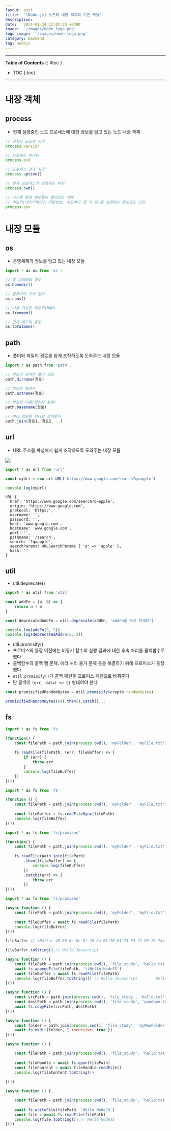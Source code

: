 ```yaml
---
layout: post
title:  '[Node.js] 노드의 내장 객체와 기본 모듈'
description: 
date:   2024-01-24 12:01:35 +0300
image:  '/images/node_logo.png'
logo_image:  '/images/node_logo.png'
category: backend
tag: nodejs
---
```

---

**Table of Contents**
{: #toc }
*  TOC
{:toc}

---

# 내장 객체

## process

- 현재 실행중인 노드 프로세스에 대한 정보를 담고 있는 노드 내장 객체

```js
// 설치되 노드의 버전
process.version

// 프로세스 아이디
process.pid

// 프로세스 경과 시간
process.uptime()

// 현재 프로세스가 실행되는 위치
process.cwd()

// 시스템 환경 변수들이 들어있는 객체
// 비밀키(데이터베이스 비밀번호, 서드파티 앱 키 등)를 보관하는 용도로도 쓰임
process.env
```

# 내장 모듈

## os

- 운영체제의 정보를 담고 있는 내장 모듈

```js
import * as os from 'os';

// 홈 디렉터리 경로
os.homedir()

// 컴퓨터의 코어 정보
os.cpus()

// 사용 가능한 메모리(RAM)
os.freemem()

// 전체 메모리 용량
os.totalmem()
```

## path

- 폴더와 파일의 경로를 쉽게 조작하도록 도와주는 내장 모듈

```js
import * as path from 'path';

// 파일이 위치한 폴더 경로
path.dirname(경로)

// 파일의 확장자
path.extname(경로)

// 파일의 이름(확장자 포함)
path.basename(경로)

// 여러 경로를 하나로 합쳐준다
path.join(경로1, 경로2, ..)
```

## url

- URL 주소를 파싱해서 쉽게 조작하도록 도와주는 내장 모듈

![](/images/node_basic_1.png)

```js
import * as url from 'url'

const myUrl = new url.URL('https://www.google.com/search?q=apple')

console.log(myUrl)
```

```
URL {
  href: 'https://www.google.com/search?q=apple',
  origin: 'https://www.google.com',
  protocol: 'https:',
  username: '',
  password: '',
  host: 'www.google.com',
  hostname: 'www.google.com',
  port: '',
  pathname: '/search',
  search: '?q=apple',
  searchParams: URLSearchParams { 'q' => 'apple' },
  hash: ''
}
```

## util

- util.deprecate()

```js
import * as util from 'util'

const addFn = (a, b) => {
    return a + b
}

const deprecatedAddFn = util.deprecate(addFn, 'addFn을 쓰지 마세요')

console.log(addFn(3, 5))
console.log(deprecatedAddFn(2, 3))
```

- util.promisify()
- 프로미스의 등장 이전에는 비동기 함수의 실행 결과에 대한 후속 처리를 콜백함수로 했다
- 콜백함수의 콜백 헬 문제, 에러 처리 불가 문제 등을 해결하기 위해 프로미스가 등장했다
- `util.promisify()`가 콜백 패턴을 프로미스 패턴으로 바꿔준다
- 단 콜백이 `(err, data) => {}` 형태여야 한다

```js
const promisifiedRandomBytes = util.promisify(crypto.randomBytes)

promisifiedRandomBytes(64).then().catch()...
```

## fs

```js
import * as fs from 'fs'

(function() {
    const filePath = path.join(process.cwd(), 'myFolder', 'myFile.txt')
    
    fs.readFile(filePath, (err, fileBuffer) => {
        if (err) {
            throw err
        }
        console.log(fileBuffer)
    })
}())
```

```js
import * as fs from 'fs'

(function () {
    const filePath = path.join(process.cwd(), 'myFolder', 'myFile.txt')
    
    const fileBuffer = fs.readFileSync(filePath)
    console.log(fileBuffer)
}())
```

```js
import * as fs from 'fs/promises'

(function() {
    const filePath = path.join(process.cwd(), 'myFolder', 'myFile.txt')
    
    fs.readFile(path.join(filePath)
        .then((fileBuffer) => {
            console.log(fileBuffer)
        })
        .catch((err) => {
            throw err
        })
}())
```

```js
import * as fs from 'fs/promises'

(async function () {
    const filePath = path.join(process.cwd(), 'myFolder', 'myFile.txt')
    
    const fileBuffer = await fs.readFile(filePath)
    console.log(fileBuffer)
}())
```

```js
fileBuffer // <Buffer 48 65 6c 6c 6f 20 4a 61 76 61 73 63 72 69 70 74>

fileBuffer.toString() // Hello Javascript
```

```js
(async function () {
    const filePath = path.join(process.cwd(), 'file_study', 'hello.txt')
    await fs.appendFile(filePath, '\tHello NodeJS')
    const fileBuffer = await fs.readFile(filePath)
    console.log(fileBuffer.toString()) // Hello Javascript        Hello NodeJS
}())
```

```js
(async function () {
    const srcPath = path.join(process.cwd(), 'file_study', 'hello.txt')
    const destPath = path.join(process.cwd(), 'file_study', 'goodbye.txt')
    await fs.copyFile(srcPath, destPath)
}())
```

```js
(async function () {
    const folder = path.join(process.cwd(), 'file_study', 'myNewFolder', 'myNewFolderFolder')
    await fs.mkdir(folder, { recursive: true })
}())
```

```js
(async function () {

    const filePath = path.join(process.cwd(), 'file_study', 'hello.txt')
    
    const fileHandle = await fs.open(filePath)
    const fileContent = await fileHandle.readFile()
    console.log(fileContent.toString())
    
}())
```

```js
(async function () {

    const filePath = path.join(process.cwd(), 'file_study', 'hello.txt')
    
    await fs.writeFile(filePath, 'Hello NodeJS')
    const file = await fs.readFile(filePath)
    console.log(file.toString()) // Hello NodeJS
}())
```